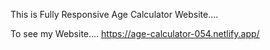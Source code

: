 This is Fully Responsive Age Calculator Website....


To see my Website....
https://age-calculator-054.netlify.app/
